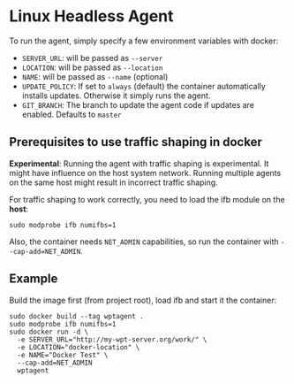 # Linux Headless Agent

To run the agent, simply specify a few environment variables with docker:

* `SERVER_URL`: will be passed as `--server`
* `LOCATION`: will be passed as `--location`
* `NAME`: will be passed as `--name` (optional)
* `UPDATE_POLICY`: If set to `always` (default) the container automatically installs updates.
  Otherwise it simply runs the agent.
* `GIT_BRANCH`: The branch to update the agent code if updates are enabled. Defaults to `master`

## Prerequisites to use traffic shaping in docker
**Experimental**: Running the agent with traffic shaping is experimental. It might
have influence on the host system network. Running multiple agents on the
same host might result in incorrect traffic shaping.

For traffic shaping to work correctly, you need to load the ifb module on the **host**:

    sudo modprobe ifb numifbs=1

Also, the container needs `NET_ADMIN` capabilities, so run the container with 
`--cap-add=NET_ADMIN`.

## Example

Build the image first (from project root), load ifb and start it the container:

    sudo docker build --tag wptagent .
    sudo modprobe ifb numifbs=1
    sudo docker run -d \
      -e SERVER_URL="http://my-wpt-server.org/work/" \
      -e LOCATION="docker-location" \
      -e NAME="Docker Test" \
      --cap-add=NET_ADMIN
      wptagent

